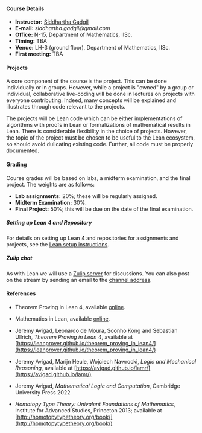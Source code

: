 #### Course Details
  
* __Instructor:__ [Siddhartha Gadgil](https://math.iisc.ac.in/~gadgil)
* __E-mail:__ _siddhartha.gadgil@gmail.com_
* __Office:__ N-15, Department of Mathematics, IISc.
* __Timing:__ TBA
* __Venue:__ LH-3 (ground floor), Department of Mathematics, IISc.
* __First meeting:__ TBA

#### Projects

A core component of the course is the project. This can be done individually or in groups. However, while a project is "owned" by a group or individual, collaborative live-coding will be done in lectures on projects with everyone contributing. Indeed, many concepts will be explained and illustrates through code relevant to the projects.

The projects will be Lean code which can be either implementations of algorithms with proofs in Lean or formalizations of mathematical results in Lean.  There is considerable flexibility in the choice of projects. However, the topic of the project must be chosen to be useful to the Lean ecosystem, so should avoid dulicating existing code. Further, all code must be properly documented.

#### Grading

Course grades will be based on labs, a midterm examination, and the final project. The weights are as follows:

* __Lab assignments:__ 20%; these will be regularly assigned.
* __Midterm Examination:__ 30%.
* __Final Project:__ 50%; this will be due on the date of the final examination.


##### Setting up Lean 4 and Repository

For details on setting up Lean 4 and repositories for assignments and projects, see the [Lean setup instructions](https://lean-lang.org/lean4/doc/quickstart.html).

##### Zulip chat

As with Lean we will use a [Zulip server](https://automathind.zulipchat.com/login/) for discussions. You can  also post on the stream by sending an email to the [channel address](mailto:proofs-and-programs-2025.cfda7aa3ebaafd84b15154b5266978db.show-sender@streams.zulipchat.com).

#### References

* Theorem Proving in Lean 4, available [online](https://lean-lang.org/theorem_proving_in_lean4/).

* Mathematics in Lean, available [online](https://leanprover-community.github.io/mathematics_in_lean/index.html).

* Jeremy Avigad, Leonardo de Moura, Soonho Kong and Sebastian Ullrich,
_Theorem Proving in Lean 4_,
available at [https://leanprover.github.io/theorem_proving_in_lean4/](https://leanprover.github.io/theorem_proving_in_lean4/)

* Jeremy Avigad,  Marijn Heule, Wojciech Nawrocki,
_Logic and Mechanical Reasoning_,
available at [https://avigad.github.io/lamr/](https://avigad.github.io/lamr/)

* Jeremy Avigad, _Mathematical Logic and Computation_, Cambridge University Press 2022

* _Homotopy Type Theory: Univalent Foundations of Mathematics_,
Institute for Advanced Studies, Princeton 2013; available at [http://homotopytypetheory.org/book/](http://homotopytypetheory.org/book/)
